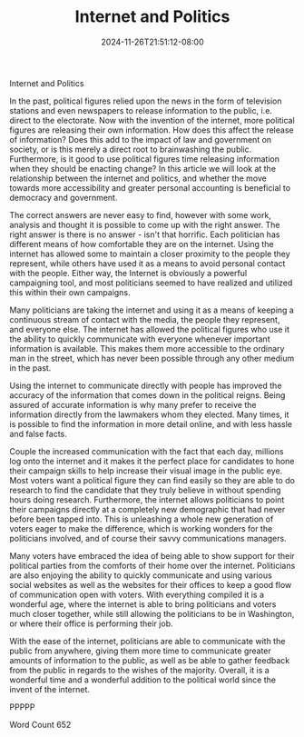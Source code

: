 ﻿---
title: "Internet and Politics"
date: 2024-11-26T21:51:12-08:00
description: "TXT Tips for Web Success"
featured_image: "/images/TXT.jpg"
tags: ["TXT"]
---

Internet and Politics

In the past, political figures relied upon the news in the form of television stations and even newspapers to release information to the public, i.e. direct to the electorate.  Now with the invention of the internet, more political figures are releasing their own information.  How does this affect the release of information?  Does this add to the impact of law and government on society, or is this merely a direct root to brainwashing the public.  Furthermore, is it good to use political figures time releasing information when they should be enacting change?  In this article we will look at the relationship between the internet and politics, and whether the move towards more accessibility and greater personal accounting is beneficial to democracy and government.

The correct answers are never easy to find, however with some work, analysis and thought it is possible to come up with the right answer.  The right answer is there is no answer - isn't that horrific.  Each politician has different means of how comfortable they are on the internet.  Using the internet has allowed some to maintain a closer proximity to the people they represent, while others have used it as a means to avoid personal contact with the people.  Either way, the Internet is obviously a powerful campaigning tool, and most politicians seemed to have realized and utilized this within their own campaigns.  

Many politicians are taking the internet and using it as a means of keeping a continuous stream of contact with the media, the people they represent, and everyone else.  The internet has allowed the political figures who use it the ability to quickly communicate with everyone whenever important information is available.  This makes them more accessible to the ordinary man in the street, which has never been possible through any other medium in the past.

Using the internet to communicate directly with people has improved the accuracy of the information that comes down in the political reigns.  Being assured of accurate information is why many prefer to receive the information directly from the lawmakers whom they elected.  Many times, it is possible to find the information in more detail online, and with less hassle and false facts.  

Couple the increased communication with the fact that each day, millions log onto the internet and it makes it the perfect place for candidates to hone their campaign skills to help increase their visual image in the public eye.  Most voters want a political figure they can find easily so they are able to do research to find the candidate that they truly believe in without spending hours doing research.  Furthermore, the internet allows politicians to point their campaigns directly at a completely new demographic that had never before been tapped into.  This is unleashing a whole new generation of voters eager to make the difference, which is working wonders for the politicians involved, and of course their savvy communications managers.

Many voters have embraced the idea of being able to show support for their political parties from the comforts of their home over the internet.  Politicians are also enjoying the ability to quickly communicate and using various social websites as well as the websites for their offices to keep a good flow of communication open with voters.  With everything compiled it is a wonderful age, where the internet is able to bring politicians and voters much closer together, while still allowing the politicians to be in Washington, or where their office is performing their job. 

With the ease of the internet, politicians are able to communicate with the public from anywhere, giving them more time to communicate greater amounts of information to the public, as well as be able to gather feedback from the public in regards to the wishes of the majority.  Overall, it is a wonderful time and a wonderful addition to the political world since the invent of the internet. 

PPPPP

Word Count 652

